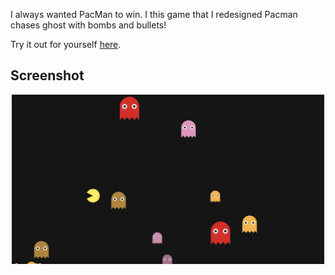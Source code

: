I always wanted PacMan to win. I this game that I redesigned Pacman chases ghost with bombs and bullets!

Try it out for yourself [here](https://tahashieenavaz.github.io/pacman).

## Screenshot

<p align="center">
    <img src="art/screenshot.png" width=500 />
</p>
